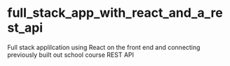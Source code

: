 # full_stack_app_with_react_and_a_rest_api
 Full stack applilcation using React on the front end and connecting previously built out school course REST API 
